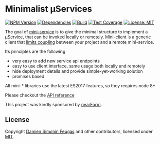 # Minimalist µServices

[![NPM Version][npm-badge]][npm-url]
[![Dependencies][david-badge]][david-url]
[![Build][travis-badge]][travis-url]
[![Test Coverage][coveralls-badge]][coveralls-url]
[![License: MIT][license-badge]][license-url]

The goal of [mini-service][mini-service-url] is to give the minimal structure to implement a µService, that can be invoked locally or remotely.
[Mini-client][mini-client-url] is a generic client that [limits coupling][distributed-monolith] between your project and a remote mini-service.

Its principles are the following:
- very easy to add new service api endpoints
- easy to use client interface, same usage both locally and remotely
- hide deployment details and provide simple-yet-working solution
- promises based

All mini-* libraries use the latest ES2017 features, so they requires node 8+

Please checkout the [API reference][api-reference]


This project was kindly sponsored by [nearForm][nearform].

## License

Copyright [Damien Simonin Feugas][feugy] and other contributors, licensed under [MIT](./LICENSE).

[nearform]: http://nearform.com
[feugy]: https://github.com/feugy
[mini-service-url]: https://github.com/feugy/mini-service
[mini-client-url]: https://github.com/feugy/mini-client
[david-badge]: https://img.shields.io/david/feugy/mini-utils.svg
[david-url]: https://david-dm.org/feugy/mini-utils
[npm-badge]: https://img.shields.io/npm/v/mini-service-utils.svg
[npm-url]: https://npmjs.org/package/mini-service-utils
[travis-badge]: https://api.travis-ci.org/feugy/mini-utils.svg
[travis-url]: https://travis-ci.org/feugy/mini-utils
[coveralls-badge]: https://img.shields.io/coveralls/feugy/mini-utils/master.svg
[coveralls-url]: https://coveralls.io/r/feugy/mini-utils?branch=master
[nsp-badge]: https://nodesecurity.io/orgs/perso/projects/6bc9b474-6f9e-4db0-a4d3-c3bf5443a63a/badge
[nsp-url]: https://nodesecurity.io/orgs/perso/projects/6bc9b474-6f9e-4db0-a4d3-c3bf5443a63a
[distributed-monolith]: https://www.infoq.com/news/2016/02/services-distributed-monolith
[api-reference]: https://feugy.github.io/mini-utils/
[license-badge]: https://img.shields.io/badge/License-MIT-green.svg
[license-url]: https://github.com/feugy/mini-utils/blob/master/LICENSE
